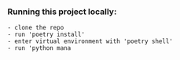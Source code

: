 
### Running this project locally:

    - clone the repo 
    - run 'poetry install'
    - enter virtual environment with 'poetry shell'
    - run 'python mana